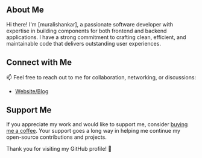 

## About Me

Hi there! I'm [muralishankar], a passionate software developer with expertise in building components for both frontend and backend applications. I have a strong commitment to crafting clean, efficient, and maintainable code that delivers outstanding user experiences.

## Connect with Me

📫 Feel free to reach out to me for collaboration, networking, or discussions:

- [Website/Blog](https://www.yourwebsite.com)

## Support Me

If you appreciate my work and would like to support me, consider [buying me a coffee](https://www.buymeacoffee.com/shankarsundaram). Your support goes a long way in helping me continue my open-source contributions and projects.

Thank you for visiting my GitHub profile! 🚀
